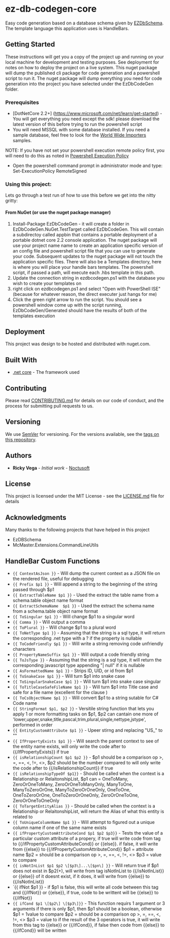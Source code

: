 # ez-db-codegen-core
Easy code generation based on a database schema given by [EZDbSchema](https://github.com/rvegajr/ez-db-schema-core).  The template language this application uses is HandleBars. 

## Getting Started

These instructions will get you a copy of the project up and running on your local machine for development and testing purposes. See deployment for notes on how to deploy the project on a live system. This nuget package will dump the published cli package for code generation and a powershell script to run it.  The nuget package will dump everything you need for code generation into the project you have selected under the EzDbCodeGen folder.    

### Prerequisites
* [DotNetCore 2.2+] (https://www.microsoft.com/net/learn/get-started) - You will get everything you need except the sdk!  please download the latest version of this before trying to run the powershell script
* You will need MSSQL with some database installed.  If you need a sample database,  feel free to look for the [World Wide Importers](https://github.com/Microsoft/sql-server-samples/releases/tag/wide-world-importers-v1.0) samples.

NOTE:  If you have not set your powershell execution remote policy first,  you will need to do this as noted in [Powershell Execution Policy](https://www.pdq.com/blog/powershell-how-to-write-your-first-powershell-script/)
* Open the powershell command prompt in administrator mode and type:
Set-ExecutionPolicy RemoteSigned

### Using this project:

Lets go through a test run of how to use this before we get into the nitty gritty:
####  From NuGet (or use the nuget package manager)

1. Install-Package EzDbCodeGen  - it will create a folder in EzDbCodeGen.NuGet.TestTarget called EzDbCodeGen.  This will contain a subdirectoy called appbin that contains a portable deployment of a portable dotnet core 2.2 console application. The nuget package will use your project name name to create an application specific version of an config file and powershell script file that you can use to generate your code.   Subsequent updates to the nuget package will not touch the application specific files.  There will also be a Templates directory, here is where you will place your handle bars templates.  The powershell script, if passed a path, will execute each .hbs template in this path.
2. Update the connection string in ezdbcodegen.ps1 with the database you wish to create your templates on
3. right click on ezdbcodegen.ps1 and select "Open with PowerShell ISE" (because for whatever reason,  the direct executer just hangs for me)
4. Click the green right arrow to run the script.  You should see a powershell window come up with the script running,  EzDbCodeGen/Generated should have the results of both of the templates execution

## Deployment

This project was design to be hosted and distributed with nuget.com.

## Built With

* [.net core](https://www.microsoft.com/net/learn/get-started) - The framework used

## Contributing

Please read [CONTRIBUTING.md](https://gist.github.com/rvegajr/651875c08acb76009e563db128f33e7e) for details on our code of conduct, and the process for submitting pull requests to us.

## Versioning

We use [SemVer](http://semver.org/) for versioning. For the versions available, see the [tags on this repository](https://github.com/rvegajr/tags). 

## Authors

* **Ricky Vega** - *Initial work* - [Noctusoft](https://github.com/rvegajr)

## License

This project is licensed under the MIT License - see the [LICENSE.md](LICENSE.md) file for details

## Acknowledgments

Many thanks to the following projects that have helped in this project
* EzDBSchema 
* McMaster.Extensions.CommandLineUtils

## HandleBar Custom Functions

* `{{ ContextAsJson }}` - Will dump the current context as a JSON file on the rendered file,  useful for debugging
* `{{ Prefix $p1 }}` - Will append a string to the beginning of the string passed through $p1
* `{{ ExtractTableName $p1 }}` - Used the extract the table name from a schema.table object name format
* `{{ ExtractSchemaName  $p1 }}` - Used the extract the schema name from a schema.table object name format
* `{{ ToSingular $p1 }}` -  Will change $p1 to a singular word
* `{{ Comma }}` -  Will output a comma 
* `{{ ToPlural }}` - Will change $p1 to a plural word
* `{{ ToNetType $p1 }}` - Assuming that the string is a sql type, it will return the corresponding .net type with a ? if the property is nullable
* `{{ ToCodeFriendly $p1 }}` - Will write a string removing code unfriendly characters
* `{{ PropertyNameSuffix $p1 }}` - Will output a code friendly string 
* `{{ ToJsType }}` -  Assuming that the string is a sql type, it will return the corresponding javascript type appending "| null" if it is nullable
* `{{ AsFormattedName $p1 }}` -  Strips ID, UID, or id from $p1 
* `{{ ToSnakeCase $p1 }}` - Will turn $p1 into snake case
* `{{ ToSingularSnakeCase $p1 }}` -  Will turn $p1 into snake case singular
* `{{ ToTitleCaseSafeFileName $p1 }}` -  Will turn $p1 into Title case and safe for a file name (excellent for the <FILE/> clause )
* `{{ ToCsObjectName $p1 }}` - Will convert $p1 to a string sutable for C# Code name
* `{{ StringFormat $p1, $p2 }}` - Versitile string function that lets you apply 1 or more formatting tasks on $p1, $p2 can cantain one more of 'lower,upper,snake,title,pascal,trim,plural,single,nettype,jstype', performed in order 
* `{{ EntityCustomAttribute $p1 }}` - Upeer stirng and replacing "US_" to ""
* `{{ IfPropertyExists $p1 }}` - Will search the parent context to see of the entity name exists,  will only write the code after to {{/IfPropertyExists}} if true
* `{{ isRelationshipCount $p1 $p2 }}` - $p1 should be a comparison op >, =, ==, <, !=, <>,  $p2 should be the number compared to
    will only write the code after to {{/isRelationshipCount}} if true
* `{{ isRelationshipTypeOf $p1}}` - Should be called when the context is a Relationship or RelaitonshipList, 
    $p1 can = OneToMany, ZeroOrOneToMany, ZeroOrOneToManyOnly, ManyToOne, ManyToZeroOrOne, ManyToZeroOrOneOnly, OneToOne, OneToZeroOrOne, OneToZeroOrOneOnly, ZeroOrOneToOne, ZeroOrOneToOneOnly  
* `{{ ToTargetEntityAlias }}` -  Should be called when the context is a Relationship or RelaitonshipList, will return the Alias of what this entity is related to
* `{{ ToUniqueColumnName $p1 }}` - Will attempt to figured out a unique column name if one of the same name exists 
* `{{ ifPropertyCustomAttributeCond $p1 $p2 $p3}}` - Tests the value of a particular custom attribute of a propery, if true will write code from tag to {{/ifPropertyCustomAttributeCond}} or {{else}}. if false, it will write from {{else}} to {{/ifPropertyCustomAttributeCond}}
    $p1 = attribute name
    $p2 = should be a comparison op >, =, ==, <, !=, <> 
    $p3 = value to compare
* `{{ isNotInList $p1 $p2 \[$p3\]...\[$pn\] }}` - Will return true if $p1 does not exist in $p2(+),  will write from tag isNotInList to {{/isNotInList}} or {{else}} of it doesnt exist, if it does, it will write from {{else}} to  {{/isNotInList}}
* `{{ ifNot $p1 }} - if $p1 is false, this will write all code between this tag and {{/ifNot}} or {{else}}, if true, code to be writtent will be {{else}} to {{/ifNot}}
* `{{ ifCond $p1 \[$p2\] \[$p3\]}}` - This function requirs 1 argument or 3 arguments
if there is only $p1, then $p1 should be a boolean, otherwise 
    $p1 = 1value to compare
    $p2 = should be a comparison op >, =, ==, <, !=, <> 
    $p3 = value to
if the result of the 3 operators is true, it will write from this tag to {{else}} or {{/ifCond}}, if false then code from {{else}} to {{/ifCond}} will be written 
